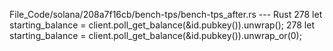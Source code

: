 File_Code/solana/208a7f16cb/bench-tps/bench-tps_after.rs --- Rust
278     let starting_balance = client.poll_get_balance(&id.pubkey()).unwrap();                                                                               278     let starting_balance = client.poll_get_balance(&id.pubkey()).unwrap_or(0);

